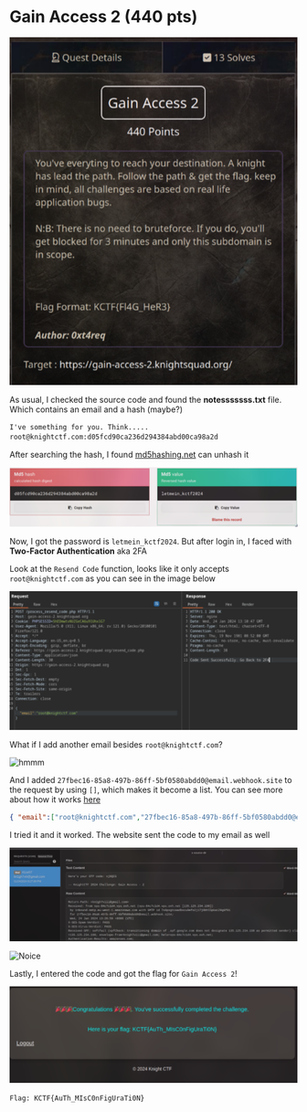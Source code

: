 # Gain Access 2 (440 pts)

![Gain Access 2](img/gain-access-2.png)

As usual, I checked the source code and found the **notesssssss.txt** file. Which contains an email and a hash (maybe?)

```txt
I've something for you. Think.....
root@knightctf.com:d05fcd90ca236d294384abd00ca98a2d
```

After searching the hash, I found [md5hashing.net](https://md5hashing.net/hash/md5/d05fcd90ca236d294384abd00ca98a2d) can unhash it

![hash](img/gain-access-2-hash.png)

Now, I got the password is `letmein_kctf2024`. But after login in, I faced with **Two-Factor Authentication** aka 2FA

Look at the `Resend Code` function, looks like it only accepts `root@knightctf.com` as you can see in the image below

![resend code](img/gain-access-2-resend-code.png)

What if I add another email besides `root@knightctf.com`?

![hmmm](https://i.imgur.com/iPxv78U.jpg)

And I added `27fbec16-85a8-497b-86ff-5bf0580abdd0@email.webhook.site` to the request by using `[]`, which makes it become a list. You can see more about how it works [here](https://www.w3schools.com/js/js_json_arrays.asp)

```json
{ "email":["root@knightctf.com","27fbec16-85a8-497b-86ff-5bf0580abdd0@email.webhook.site"] }
```

I tried it and it worked. The website sent the code to my email as well

![code](img/gain-access-2-code.png)

![Noice](https://i.imgur.com/jwYlN9G.gif)

Lastly, I entered the code and got the flag for `Gain Access 2`!

![flag](img/gain-access-2-flag.png)

`Flag: KCTF{AuTh_MIsC0nFigUraTi0N}`

